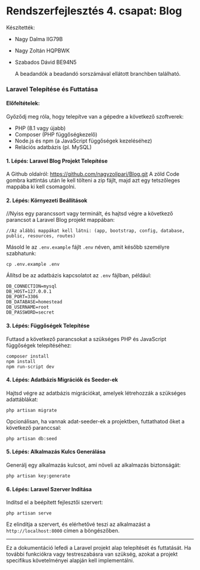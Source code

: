 # Rendszerfejlesztés 4. csapat: Blog
 Készítették:
- Nagy Dalma IIG79B
- Nagy Zoltán HQPBWK
- Szabados Dávid BE94N5

  A beadandók a beadandó sorszámával ellátott branchben található.


### Laravel Telepítése és Futtatása

#### Előfeltételek:
Győződj meg róla, hogy telepítve van a gépedre a következő szoftverek:
- PHP (8.1 vagy újabb)
- Composer (PHP függőségkezelő)
- Node.js és npm (a JavaScript függőségek kezeléséhez)
- Relációs adatbázis (pl. MySQL)

#### 1. Lépés: Laravel Blog Projekt Telepítése

A Github oldalról: https://github.com/nagyzolipari/Blog.git A zöld Code gombra kattintás után le kell tölteni a zip fájlt, majd azt egy tetszőleges mappába ki kell csomagolni.


#### 2. Lépés: Környezeti Beállítások
//Nyiss egy parancssort vagy terminált, és hajtsd végre a következő parancsot a Laravel Blog projekt mappában:
```
//Az alábbi mappákat kell látni: (app, bootstrap, config, database, public, resources, routes)
```
Másold le az `.env.example` fájlt `.env` néven, amit később személyre szabhatunk:
```
cp .env.example .env
```
Állítsd be az adatbázis kapcsolatot az `.env` fájlban, például:
```
DB_CONNECTION=mysql
DB_HOST=127.0.0.1
DB_PORT=3306
DB_DATABASE=homestead
DB_USERNAME=root
DB_PASSWORD=secret
```

#### 3. Lépés: Függőségek Telepítése
Futtasd a következő parancsokat a szükséges PHP és JavaScript függőségek telepítéséhez:
```
composer install
npm install
npm run-script dev
```

#### 4. Lépés: Adatbázis Migrációk és Seeder-ek
Hajtsd végre az adatbázis migrációkat, amelyek létrehozzák a szükséges adattáblákat:
```
php artisan migrate
```
Opcionálisan, ha vannak adat-seeder-ek a projektben, futtathatod őket a következő paranccsal:
```
php artisan db:seed
```

#### 5. Lépés: Alkalmazás Kulcs Generálása
Generálj egy alkalmazás kulcsot, ami növeli az alkalmazás biztonságát:
```
php artisan key:generate
```

#### 6. Lépés: Laravel Szerver Indítása
Indítsd el a beépített fejlesztői szervert:
```
php artisan serve
```
Ez elindítja a szervert, és elérhetővé teszi az alkalmazást a `http://localhost:8000` címen a böngészőben.

---

Ez a dokumentáció lefedi a Laravel projekt alap telepítését és futtatását. Ha további funkciókra vagy testreszabásra van szükség, azokat a projekt specifikus követelményei alapján kell implementálni.